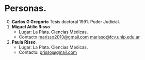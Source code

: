 # Personas. 

0. **Carlos G Gregorio** Tesis doctoral 1991. Poder Judicial.
0. **Miguel Atilio Risso**
    - Lugar: La Plata. Ciencias Médicas. 
    - Contacto marisso2010@gmail.com  marisso@fcv.unlp.edu.ar
0. **Paula Risso**.
    - Lugar: La Plata. Ciencias Médicas. 
    - Contacto: prisso@gmail.com


